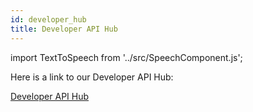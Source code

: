 ```yaml
---
id: developer_hub
title: Developer API Hub
---
```

import TextToSpeech from '../src/SpeechComponent.js';

<TextToSpeech>

Here is a link to our Developer API Hub:

[Developer API Hub](https://developer-api.hackney.gov.uk/ "Developer API Hub")

</TextToSpeech>